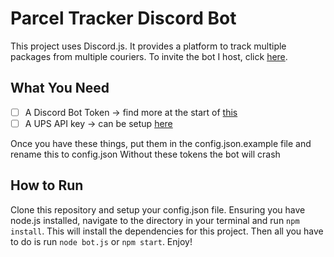 # Parcel Tracker Discord Bot

This project uses Discord.js. It provides a platform to track multiple packages from multiple couriers.
To invite the bot I host, click [here](https://discord.com/oauth2/authorize?client_id=828975675322794005&scope=bot&permissions=8).

## What You Need

- [ ] A Discord Bot Token -> find more at the start of [this](https://www.digitalocean.com/community/tutorials/how-to-build-a-discord-bot-with-node-js)
- [ ] A UPS API key -> can be setup [here](https://www.ups.com/upsdeveloperkit?loc=en_GB)

Once you have these things, put them in the config.json.example file and rename this to config.json
Without these tokens the bot will crash

## How to Run

Clone this repository and setup your config.json file. Ensuring you have node.js installed, navigate to the directory in your terminal and run `npm install`. This will install the dependencies for this project. Then all you have to do is run `node bot.js` or `npm start`. Enjoy!
  